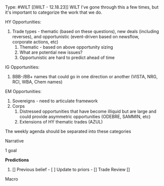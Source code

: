 Type: #WILT 
[[WILT - 12.18.23]]
WILT
I've gone through this a few times, but it's important to categorize the work that we do.

HY Opportunities:
1) Trade types - thematic (based on these questions), new deals (including reverses), and opportunistic (event-driven based on newsflow, corporate actions, etc)
	1) Thematic - based on above opportunity sizing
	2)  What are potential new issues?
	3) Opportunistic are hard to predict ahead of time

IG Opportunities:
1) BBB-/BB+ names that could go in one direction or another (VISTA, NRG, RCI, WBA, Chem names)

EM Opportunities:
1) Sovereigns - need to articulate framework
2) Corps
	1) Distressed opportunities that have become illiquid but are large and could provide asymmetric opportunities (ODEBRE, SAMMIN, etc)
	2) Extensions of HY thematic trades (AZUL)


The weekly agenda should be separated into these categories

Narrative

1 goal


**Predictions**

1) []
Previous belief - 
[ ]
Update to priors - 
[]
Trade Review
[]





Macro
